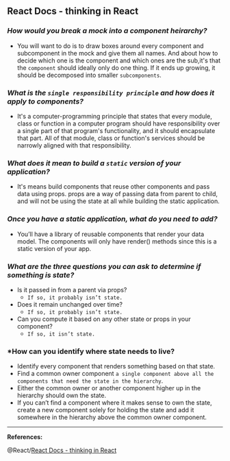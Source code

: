 ## **React Docs - thinking in React**

### ***How would you break a mock into a component heirarchy?***

- You will want to do is to draw boxes around every component and subcomponent in the mock and give them all names. And about how to decide which one is the component and which ones are the sub,it's that the `component` should ideally only do one thing. If it ends up growing, it should be decomposed into smaller `subcomponents`.

### ***What is the `single responsibility principle` and how does it apply to components?***

- It's a computer-programming principle that states that every module, class or function in a computer program should have responsibility over a single part of that program's functionality, and it should encapsulate that part. All of that module, class or function's services should be narrowly aligned with that responsibility.

### ***What does it mean to build a `static` version of your application?***

- It's means build components that reuse other components and pass data using props. props are a way of passing data from parent to child, and will not be using the state at all while building the static application.

### ***Once you have a static application, what do you need to add?***

-  You’ll have a library of reusable components that render your data model. The components will only have render() methods since this is a static version of your app. 

### ***What are the three questions you can ask to determine if something is state?***

- Is it passed in from a parent via props? 
    - `If so, it probably isn’t state.`
- Does it remain unchanged over time? 
    - `If so, it probably isn’t state.`
- Can you compute it based on any other state or props in your component? 
    - `If so, it isn’t state.`

### ***How can you identify where state needs to live?**

- Identify every component that renders something based on that state.
- Find a common owner component `a single component above all the components that need the state in the hierarchy`.
- Either the common owner or another component higher up in the hierarchy should own the state.
- If you can’t find a component where it makes sense to own the state, create a new component solely for holding the state and add it somewhere in the hierarchy above the common owner component.

---------------------------------------------------

**References:**

@React/[React Docs - thinking in React](https://reactjs.org/docs/forms.html)